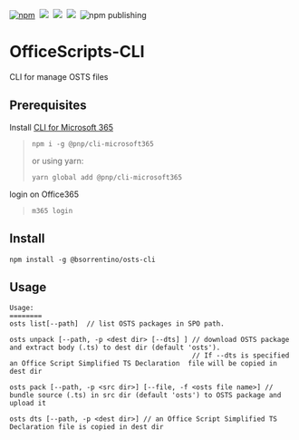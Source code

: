 [![npm](https://img.shields.io/npm/v/@bsorrentino/osts-cli.svg)](https://www.npmjs.com/package/@bsorrentino/osts-cli)&nbsp;
<img src="https://img.shields.io/github/forks/bsorrentino/OfficeScripts-CLI.svg">&nbsp;
<img src="https://img.shields.io/github/stars/bsorrentino/OfficeScripts-CLI.svg">&nbsp;
<a href="https://github.com/bsorrentino/OfficeScripts-CLI/issues">
<img src="https://img.shields.io/github/issues/bsorrentino/OfficeScripts-CLI.svg"></a>&nbsp;
![npm publishing](https://github.com/bsorrentino/OfficeScripts-CLI/actions/workflows/npm-publish.yml/badge.svg)

# OfficeScripts-CLI
CLI for manage OSTS files


## Prerequisites

Install [CLI for Microsoft 365](https://pnp.github.io/cli-microsoft365/)
>
> ```
> npm i -g @pnp/cli-microsoft365
> ```
>
> or using yarn:
>
> ```
> yarn global add @pnp/cli-microsoft365
> ```

login on Office365
>
> ```
> m365 login
> ```

## Install

```
npm install -g @bsorrentino/osts-cli
```

## Usage 

```
Usage:
========
osts list[--path]  // list OSTS packages in SPO path. 

osts unpack [--path, -p <dest dir> [--dts] ] // download OSTS package and extract body (.ts) to dest dir (default 'osts'). 
                                             // If --dts is specified an Office Script Simplified TS Declaration  file will be copied in dest dir

osts pack [--path, -p <src dir>] [--file, -f <osts file name>] // bundle source (.ts) in src dir (default 'osts') to OSTS package and upload it

osts dts [--path, -p <dest dir>] // an Office Script Simplified TS Declaration file is copied in dest dir

```